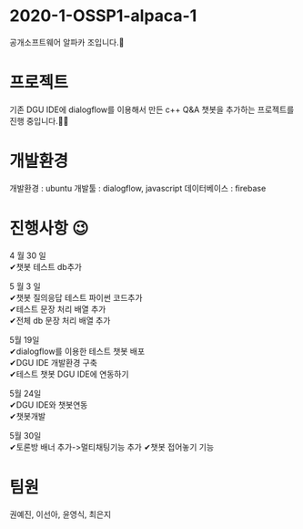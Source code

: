 # 2020-1-OSSP1-alpaca-1
공개소프트웨어 알파카 조입니다.🦙

# 프로젝트 
기존 DGU IDE에 dialogflow를 이용해서 만든 c++ Q&A 챗봇을 추가하는 프로젝트를 진행 중입니다.👨‍💻

# 개발환경
개발환경 : ubuntu
개발툴 : dialogflow, javascript
데이터베이스 : firebase

# 진행사항 😉 
4 월 30 일  
✔챗봇 테스트 db추가  

5 월 3 일  
✔챗봇 질의응답 테스트 파이썬 코드추가   
✔테스트 문장 처리 배열 추가  
✔전체 db 문장 처리 배열 추가 

5월 19일   
✔dialogflow를 이용한 테스트 챗봇 배포   
✔DGU IDE 개발환경 구축   
✔테스트 챗봇 DGU IDE에 연동하기

5월 24일   
✔DGU IDE와 챗봇연동   
✔챗봇개발   

5월 30일   
✔토론방 배너 추가->멀티채팅기능 추가
✔챗봇 접어놓기 기능 
# 팀원
권예진, 이선아, 윤영식, 최은지

